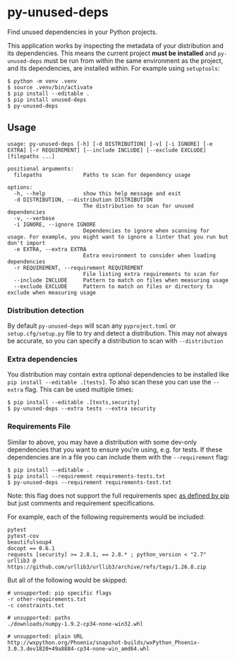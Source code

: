 # py-unused-deps

Find unused dependencies in your Python projects.

This application works by inspecting the metadata of your distribution and its
dependencies. This means the current project **must be installed** and
`py-unused-deps` must be run from within the same environment as the project,
and its dependencies, are installed within. For example using `setuptools`:

``` console
$ python -m venv .venv
$ source .venv/bin/activate
$ pip install --editable .
$ pip install unused-deps
$ py-unused-deps
```

## Usage

    usage: py-unused-deps [-h] [-d DISTRIBUTION] [-v] [-i IGNORE] [-e EXTRA] [-r REQUIREMENT] [--include INCLUDE] [--exclude EXCLUDE] [filepaths ...]
    
    positional arguments:
      filepaths             Paths to scan for dependency usage
    
    options:
      -h, --help            show this help message and exit
      -d DISTRIBUTION, --distribution DISTRIBUTION
                            The distribution to scan for unused dependencies
      -v, --verbose
      -i IGNORE, --ignore IGNORE
                            Dependencies to ignore when scanning for usage. For example, you might want to ignore a linter that you run but don't import
      -e EXTRA, --extra EXTRA
                            Extra environment to consider when loading dependencies
      -r REQUIREMENT, --requirement REQUIREMENT
                            File listing extra requirements to scan for
      --include INCLUDE     Pattern to match on files when measuring usage
      --exclude EXCLUDE     Pattern to match on files or directory to exclude when measuring usage

### Distribution detection

By default `py-unused-deps` will scan any `pyproject.toml` or
`setup.cfg/setup.py` file to try and detect a distribution. This may not always
be accurate, so you can specify a distribution to scan with `--distribution`

### Extra dependencies

You distribution may contain extra optional dependencies to be installed like
`pip install --editable .[tests]`. To also scan these you can use the `--extra`
flag. This can be used multiple times:

``` console
$ pip install --editable .[tests,security]
$ py-unused-deps --extra tests --extra security
```

### Requirements File

Similar to above, you may have a distribution with some dev-only dependencies
that you want to ensure you're using, e.g. for tests. If these dependencies are
in a file you can include them with the `--requirement` flag:

``` console
$ pip install --editable .
$ pip install --requirement requirements-tests.txt
$ py-unused-deps --requirement requirements-test.txt
```

Note: this flag does not support the full requirements spec [as defined by
pip](https://pip.pypa.io/en/stable/reference/requirements-file-format/) but just
comments and requirement specifications.

For example, each of the following requirements would be included:

    pytest
    pytest-cov
    beautifulsoup4
    docopt == 0.6.1
    requests [security] >= 2.8.1, == 2.8.* ; python_version < "2.7"
    urllib3 @ https://github.com/urllib3/urllib3/archive/refs/tags/1.26.8.zip

But all of the following would be skipped:

    # unsupported: pip specific flags
    -r other-requirements.txt
    -c constraints.txt
    
    # unsupported: paths
    ./downloads/numpy-1.9.2-cp34-none-win32.whl
    
    # unsupported: plain URL
    http://wxpython.org/Phoenix/snapshot-builds/wxPython_Phoenix-3.0.3.dev1820+49a8884-cp34-none-win_amd64.whl
